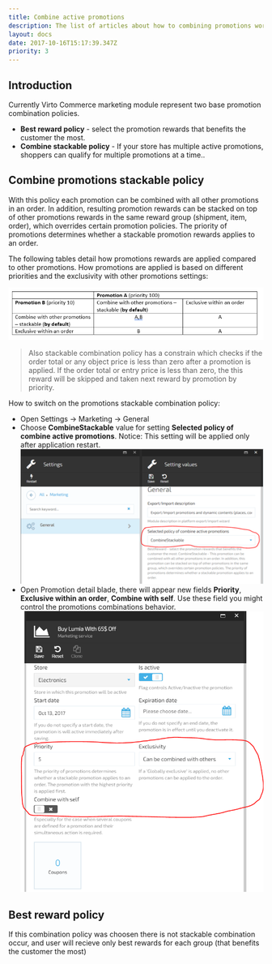 ```yaml
---
title: Combine active promotions
description: The list of articles about how to combining promotions works in Virto Commerce
layout: docs
date: 2017-10-16T15:17:39.347Z
priority: 3
---
```

## Introduction
Currently Virto Commerce marketing module represent two base promotion combination policies.
* **Best reward policy** - select the promotion rewards that benefits the customer the most.
* **Combine stackable policy** - If your store has multiple active promotions, shoppers can qualify for multiple promotions at a time..

## Combine promotions stackable policy

With this policy each promotion can be combined with all other promotions in an order.
In addition, resulting promotion  rewards can be stacked on top of other promotions rewards  in the same reward group (shipment, item, order), which overrides certain promotion policies. 
The priority of promotions determines whether a stackable promotion rewards applies to an order. 

The following tables detail how promotions rewards are applied compared to other promotions. How promotions are applied is based on different priorities and the exclusivity with other promotions settings:

![](../../../assets/images/docs/promotions-combining-table.png)

> Also stackable combination policy has a constrain which checks if the order total or any object price is less than zero after a promotion is applied.
If the order total or entry price is less than zero, the  this reward will be skipped and taken next reward by promotion by priority.

How to switch on the promotions stackable combination policy:
*	Open Settings -> Marketing -> General
*	Choose  **CombineStackable** value for setting **Selected policy of combine active promotions**. Notice: This setting will be applied only after application restart.
![](../../../assets/images/docs/promotions-combining-setup-1.png)
*	Open Promotion detail blade, there will appear new fields **Priority**, **Exclusive within an order**, **Combine with self**. Use these field you might control the  promotions combinations behavior. 
![](../../../assets/images/docs/promotions-combining-setup-2.png)

## Best reward policy
If this combination policy was choosen there is not stackable combination occur, and user will recieve only best rewards for each group (that benefits the customer the most)

